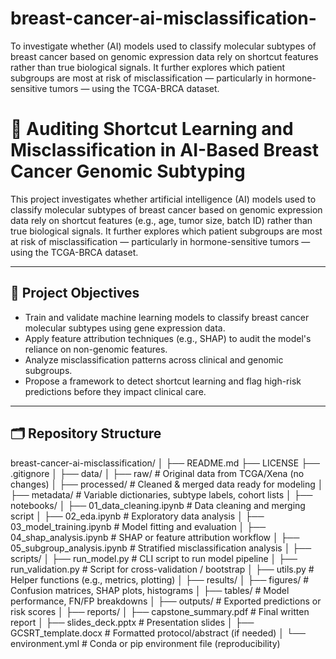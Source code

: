 # breast-cancer-ai-misclassification-

To investigate whether (AI) models used to classify molecular subtypes of breast cancer based on genomic expression data rely on shortcut features rather than true biological signals. It further explores which patient subgroups are most at risk of misclassification — particularly in hormone-sensitive tumors — using the TCGA-BRCA dataset.

# 🔬 Auditing Shortcut Learning and Misclassification in AI-Based Breast Cancer Genomic Subtyping

This project investigates whether artificial intelligence (AI) models used to classify molecular subtypes of breast cancer based on genomic expression data rely on shortcut features (e.g., age, tumor size, batch ID) rather than true biological signals. It further explores which patient subgroups are most at risk of misclassification — particularly in hormone-sensitive tumors — using the TCGA-BRCA dataset.

---

## 🧭 Project Objectives

- Train and validate machine learning models to classify breast cancer molecular subtypes using gene expression data.
- Apply feature attribution techniques (e.g., SHAP) to audit the model's reliance on non-genomic features.
- Analyze misclassification patterns across clinical and genomic subgroups.
- Propose a framework to detect shortcut learning and flag high-risk predictions before they impact clinical care.

---

## 🗂️ Repository Structure

breast-cancer-ai-misclassification/
│
├── README.md
├── LICENSE
├── .gitignore
│
├── data/
│   ├── raw/                     # Original data from TCGA/Xena (no changes)
│   ├── processed/               # Cleaned & merged data ready for modeling
│   ├── metadata/                # Variable dictionaries, subtype labels, cohort lists
│
├── notebooks/
│   ├── 01_data_cleaning.ipynb   # Data cleaning and merging script
│   ├── 02_eda.ipynb             # Exploratory data analysis
│   ├── 03_model_training.ipynb  # Model fitting and evaluation
│   ├── 04_shap_analysis.ipynb   # SHAP or feature attribution workflow
│   ├── 05_subgroup_analysis.ipynb # Stratified misclassification analysis
│
├── scripts/
│   ├── run_model.py             # CLI script to run model pipeline
│   ├── run_validation.py        # Script for cross-validation / bootstrap
│   ├── utils.py                 # Helper functions (e.g., metrics, plotting)
│
├── results/
│   ├── figures/                 # Confusion matrices, SHAP plots, histograms
│   ├── tables/                  # Model performance, FN/FP breakdowns
│   ├── outputs/                 # Exported predictions or risk scores
│
├── reports/
│   ├── capstone_summary.pdf     # Final written report
│   ├── slides_deck.pptx         # Presentation slides
│   ├── GCSRT_template.docx      # Formatted protocol/abstract (if needed)
│
└── environment.yml              # Conda or pip environment file (reproducibility)









